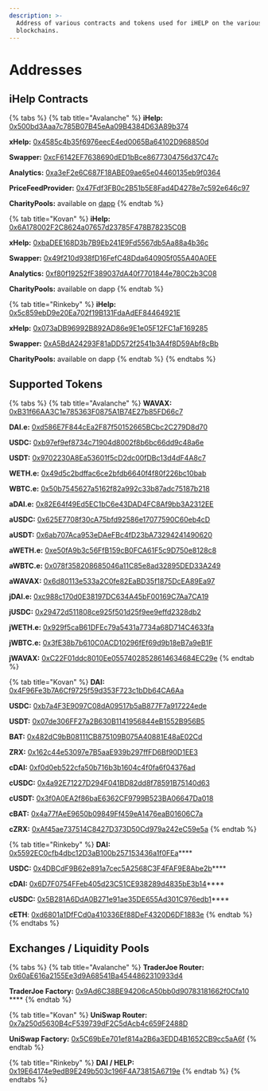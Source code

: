 ```yaml
---
description: >-
  Address of various contracts and tokens used for iHELP on the various deployed
  blockchains.
---
```


# Addresses

## iHelp Contracts

{% tabs %}
{% tab title="Avalanche" %}
**iHelp:** [0x500bd3Aaa7c785B07B45eAa09B4384D63A89b374](https://snowtrace.io/address/0x500bd3Aaa7c785B07B45eAa09B4384D63A89b374)

**xHelp:** [0x4585c4b35f6976eecE4ed0065Ba64102D968850d](https://snowtrace.io/address/0x4585c4b35f6976eecE4ed0065Ba64102D968850d)

**Swapper:** [0xcF6142EF7638690dED1bBce8677304756d37C47c](https://snowtrace.io/address/0xcF6142EF7638690dED1bBce8677304756d37C47c)

**Analytics:** [0xa3eF2e6C687F18ABE09ae65e04460135eb9f0364](https://snowtrace.io/address/0xa3eF2e6C687F18ABE09ae65e04460135eb9f0364)

**PriceFeedProvider:** [0x47Fdf3FB0c2B51b5E8Fad4D4278e7c592e646c97](https://snowtrace.io/address/0x47Fdf3FB0c2B51b5E8Fad4D4278e7c592e646c97)

**CharityPools:** available on [dapp](https://app.ihelp.finance)
{% endtab %}

{% tab title="Kovan" %}
**iHelp:** [0x6A178002F2C8624a07657d23785F478B78235C0B](https://kovan.etherscan.io/address/0x6A178002F2C8624a07657d23785F478B78235C0B)&#x20;

**xHelp:** [0xbaDEE168D3b7B9Eb241E9Fd5567db5Aa88a4b36c](https://kovan.etherscan.io/address/0xbaDEE168D3b7B9Eb241E9Fd5567db5Aa88a4b36c)&#x20;

**Swapper:** [0x49f210d938fD16FefC48Dda640905f055A40A0EE](https://kovan.etherscan.io/address/0x49f210d938fD16FefC48Dda640905f055A40A0EE)&#x20;

**Analytics:** [0xf80f19252fF389037dA40f7701844e780C2b3C08](https://kovan.etherscan.io/address/0xf80f19252fF389037dA40f7701844e780C2b3C08)

**CharityPools:** available on dapp
{% endtab %}

{% tab title="Rinkeby" %}
**iHelp:** [0x5c859ebD9e20Ea702f19B131FdaAdEF84464921E](https://rinkeby.etherscan.io/address/0x5c859ebD9e20Ea702f19B131FdaAdEF84464921E)

**xHelp:** [0x073aDB96992B892AD86e9E1e05F12FC1aF169285](https://rinkeby.etherscan.io/address/0x073aDB96992B892AD86e9E1e05F12FC1aF169285)

**Swapper:** [0xA5BdA24293F81aDD572f2541b3A4f8D59Abf8cBb](https://rinkeby.etherscan.io/address/0xA5BdA24293F81aDD572f2541b3A4f8D59Abf8cBb)

**CharityPools:** available on dapp
{% endtab %}
{% endtabs %}

## Supported Tokens

{% tabs %}
{% tab title="Avalanche" %}
**WAVAX:** [0xB31f66AA3C1e785363F0875A1B74E27b85FD66c7](https://snowtrace.io/address/0xB31f66AA3C1e785363F0875A1B74E27b85FD66c7)

**DAI.e:** [0xd586E7F844cEa2F87f50152665BCbc2C279D8d70](https://snowtrace.io/address/0xd586E7F844cEa2F87f50152665BCbc2C279D8d70)

**USDC:** [0xb97ef9ef8734c71904d8002f8b6bc66dd9c48a6e](https://snowtrace.io/address/0xb97ef9ef8734c71904d8002f8b6bc66dd9c48a6e)

**USDT:** [0x9702230A8Ea53601f5cD2dc00fDBc13d4dF4A8c7](https://snowtrace.io/address/0x9702230A8Ea53601f5cD2dc00fDBc13d4dF4A8c7)

**WETH.e:** [0x49d5c2bdffac6ce2bfdb6640f4f80f226bc10bab](https://snowtrace.io/address/0x49d5c2bdffac6ce2bfdb6640f4f80f226bc10bab)

**WBTC.e:** [0x50b7545627a5162f82a992c33b87adc75187b218](https://snowtrace.io/address/0x50b7545627a5162f82a992c33b87adc75187b218)



**aDAI.e:** [0x82E64f49Ed5EC1bC6e43DAD4FC8Af9bb3A2312EE](https://snowtrace.io/address/0x82E64f49Ed5EC1bC6e43DAD4FC8Af9bb3A2312EE)

**aUSDC:** [0x625E7708f30cA75bfd92586e17077590C60eb4cD](https://snowtrace.io/address/0x625E7708f30cA75bfd92586e17077590C60eb4cD)

**aUSDT:** [0x6ab707Aca953eDAeFBc4fD23bA73294241490620](https://snowtrace.io/address/0x6ab707Aca953eDAeFBc4fD23bA73294241490620)

**aWETH.e:** [0xe50fA9b3c56FfB159cB0FCA61F5c9D750e8128c8](https://snowtrace.io/address/0xe50fA9b3c56FfB159cB0FCA61F5c9D750e8128c8)

**aWBTC.e:** [0x078f358208685046a11C85e8ad32895DED33A249](https://snowtrace.io/address/0x078f358208685046a11C85e8ad32895DED33A249)

**aWAVAX:** [0x6d80113e533a2C0fe82EaBD35f1875DcEA89Ea97](https://snowtrace.io/address/0x6d80113e533a2C0fe82EaBD35f1875DcEA89Ea97)



**jDAI.e:** [0xc988c170d0E38197DC634A45bF00169C7Aa7CA19](https://snowtrace.io/address/0xc988c170d0E38197DC634A45bF00169C7Aa7CA19)

**jUSDC:** [0x29472d511808ce925f501d25f9ee9effd2328db2](https://snowtrace.io/address/0x29472d511808ce925f501d25f9ee9effd2328db2)

**jWETH.e:** [0x929f5caB61DFEc79a5431a7734a68D714C4633fa](https://snowtrace.io/address/0x929f5caB61DFEc79a5431a7734a68D714C4633fa)

**jWBTC.e:** [0x3fE38b7b610C0ACD10296fEf69d9b18eB7a9eB1F](https://snowtrace.io/address/0x3fE38b7b610C0ACD10296fEf69d9b18eB7a9eB1F)

**jWAVAX:** [0xC22F01ddc8010Ee05574028528614634684EC29e](https://snowtrace.io/address/0xC22F01ddc8010Ee05574028528614634684EC29e)
{% endtab %}

{% tab title="Kovan" %}
**DAI:** [0x4F96Fe3b7A6Cf9725f59d353F723c1bDb64CA6Aa](https://kovan.etherscan.io/address/0x4F96Fe3b7A6Cf9725f59d353F723c1bDb64CA6Aa)

**USDC:** [0xb7a4F3E9097C08dA09517b5aB877F7a917224ede](https://kovan.etherscan.io/address/0xb7a4F3E9097C08dA09517b5aB877F7a917224ede)

**USDT:** [0x07de306FF27a2B630B1141956844eB1552B956B5](https://kovan.etherscan.io/address/0x07de306FF27a2B630B1141956844eB1552B956B5)

**BAT:** [0x482dC9bB08111CB875109B075A40881E48aE02Cd](https://kovan.etherscan.io/address/0x482dC9bB08111CB875109B075A40881E48aE02Cd)

**ZRX:** [0x162c44e53097e7B5aaE939b297ffFD6Bf90D1EE3](https://kovan.etherscan.io/address/0x162c44e53097e7B5aaE939b297ffFD6Bf90D1EE3)

**cDAI:** [0xf0d0eb522cfa50b716b3b1604c4f0fa6f04376ad](https://kovan.etherscan.io/address/0xf0d0eb522cfa50b716b3b1604c4f0fa6f04376ad)

**cUSDC:** [0x4a92E71227D294F041BD82dd8f78591B75140d63](https://kovan.etherscan.io/address/0x4a92e71227d294f041bd82dd8f78591b75140d63)

**cUSDT:** [0x3f0A0EA2f86baE6362CF9799B523BA06647Da018](https://kovan.etherscan.io/address/0x3f0A0EA2f86baE6362CF9799B523BA06647Da018)

**cBAT:** [0x4a77fAeE9650b09849Ff459eA1476eaB01606C7a](https://kovan.etherscan.io/address/0x4a77fAeE9650b09849Ff459eA1476eaB01606C7a)

**cZRX:** [0xAf45ae737514C8427D373D50Cd979a242eC59e5a](https://kovan.etherscan.io/address/0xAf45ae737514C8427D373D50Cd979a242eC59e5a)
{% endtab %}

{% tab title="Rinkeby" %}
**DAI:** [0x5592EC0cfb4dbc12D3aB100b257153436a1f0FEa](https://rinkeby.etherscan.io/address/0x5592EC0cfb4dbc12D3aB100b257153436a1f0FEa)****

**USDC:** [0x4DBCdF9B62e891a7cec5A2568C3F4FAF9E8Abe2b](https://rinkeby.etherscan.io/address/0x4DBCdF9B62e891a7cec5A2568C3F4FAF9E8Abe2b)****

**cDAI:** [0x6D7F0754FFeb405d23C51CE938289d4835bE3b14](https://rinkeby.etherscan.io/address/0x6D7F0754FFeb405d23C51CE938289d4835bE3b14)****

**cUSDC:** [0x5B281A6DdA0B271e91ae35DE655Ad301C976edb1](https://rinkeby.etherscan.io/address/0x5B281A6DdA0B271e91ae35DE655Ad301C976edb1)****

**cETH**: [0xd6801a1DfFCd0a410336Ef88DeF4320D6DF1883e](https://rinkeby.etherscan.io/address/0xd6801a1DfFCd0a410336Ef88DeF4320D6DF1883e)
{% endtab %}
{% endtabs %}

## Exchanges / Liquidity Pools

{% tabs %}
{% tab title="Avalanche" %}
**TraderJoe Router:** [0x60aE616a2155Ee3d9A68541Ba4544862310933d4](https://snowtrace.io/address/0x60aE616a2155Ee3d9A68541Ba4544862310933d4)

**TraderJoe Factory:** [0x9Ad6C38BE94206cA50bb0d90783181662f0Cfa10](https://snowtrace.io/address/0x9Ad6C38BE94206cA50bb0d90783181662f0Cfa10) ****&#x20;
{% endtab %}

{% tab title="Kovan" %}
**UniSwap Router:** [0x7a250d5630B4cF539739dF2C5dAcb4c659F2488D](https://kovan.etherscan.io/address/0x7a250d5630B4cF539739dF2C5dAcb4c659F2488D)

**UniSwap Factory:** [0x5C69bEe701ef814a2B6a3EDD4B1652CB9cc5aA6f](https://kovan.etherscan.io/address/0x5C69bEe701ef814a2B6a3EDD4B1652CB9cc5aA6f)
{% endtab %}

{% tab title="Rinkeby" %}
**DAI / HELP:** [0x19E64174e9edB9E249b503c196F4A73815A6719e](https://rinkeby.etherscan.io/address/0x19E64174e9edB9E249b503c196F4A73815A6719e)
{% endtab %}
{% endtabs %}
